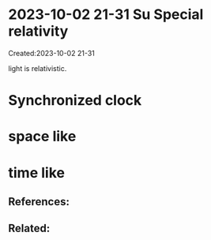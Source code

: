 # 2023-10-02 21-31 Su Special relativity
Created:2023-10-02 21-31


light is relativistic.

# Synchronized clock


# space like

# time like

## References:

## Related:




